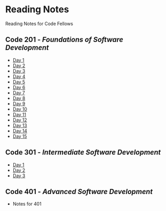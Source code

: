 # Reading Notes
Reading Notes for Code Fellows

## Code 201 - *Foundations of Software Development*
  - [Day 1](201/class-01.md)
  - [Day 2](201/class-02.md)
  - [Day 3](201/class-03.md)
  - [Day 4](201/class-04.md)
  - [Day 5](201/class-05.md)
  - [Day 6](201/class-06.md)
  - [Day 7](201/class-07.md)
  - [Day 8](201/class-08.md)
  - [Day 9](201/class-09.md)
  - [Day 10](201/class-10.md)
  - [Day 11](201/class-11.md)
  - [Day 12](201/class-12.md)
  - [Day 13](201/class-13.md)
  - [Day 14](201/class-14.md)
  - [Day 15](201/class-15.md)

## Code 301 - *Intermediate Software Development*
  - [Day 1](301/class-01.md)
  - [Day 2](301/class-02.md)
  - [Day 3](301/class-03.md)

## Code 401 - *Advanced Software Development*
  - Notes for 401
